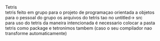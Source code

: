 Tetris</br>
tetris feito em grupo para o projeto de programaçao orientada a objetos</br>
para o pessoal do grupo os arquivos do tetris tao no untitled-> src</br>
para uso do tetris da maneira intencionada é necessario colocar a pasta tetris como package e tetronimos tambem (caso o seu compilador nao transforme automaticamente)

